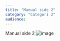 ```yaml
---
title: "Manual side 2"
category: "Categori 2"
audience:
---
```

Manual side 2
![image](https://github.com/danskernesdigitalebibliotek/folkebibliotekernes_cms_manual/assets/1641342/51e0fc7c-edf7-4356-916d-ed2678ca50c9)
